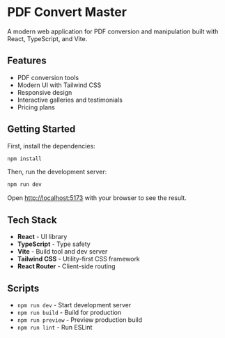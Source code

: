 # PDF Convert Master

A modern web application for PDF conversion and manipulation built with React, TypeScript, and Vite.

## Features

- PDF conversion tools
- Modern UI with Tailwind CSS
- Responsive design
- Interactive galleries and testimonials
- Pricing plans

## Getting Started

First, install the dependencies:

```bash
npm install
```

Then, run the development server:

```bash
npm run dev
```

Open [http://localhost:5173](http://localhost:5173) with your browser to see the result.

## Tech Stack

- **React** - UI library
- **TypeScript** - Type safety
- **Vite** - Build tool and dev server
- **Tailwind CSS** - Utility-first CSS framework
- **React Router** - Client-side routing

## Scripts

- `npm run dev` - Start development server
- `npm run build` - Build for production
- `npm run preview` - Preview production build
- `npm run lint` - Run ESLint
